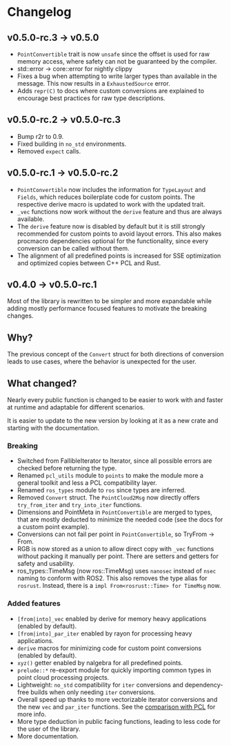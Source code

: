 # Changelog

## v0.5.0-rc.3 -> v0.5.0

- `PointConvertible` trait is now `unsafe` since the offset is used for raw memory access, where safety can not be guaranteed by the compiler.
- std::error -> core::error for nightly clippy
- Fixes a bug when attempting to write larger types than available in the message. This now results in a `ExhaustedSource` error.
- Adds `repr(C)` to docs where custom conversions are explained to encourage best practices for raw type descriptions.

## v0.5.0-rc.2 -> v0.5.0-rc.3

- Bump r2r to 0.9.
- Fixed building in `no_std` environments.
- Removed `expect` calls.

## v0.5.0-rc.1 -> v0.5.0-rc.2

- `PointConvertible` now includes the information for `TypeLayout` and `Fields`, which reduces boilerplate code for custom points. The respective derive macro is updated to work with the updated trait.
- `_vec` functions now work without the `derive` feature and thus are always available.
- The `derive` feature now is disabled by default but it is still strongly recommended for custom points to avoid layout errors. This also makes procmacro dependencies optional for the functionality, since every conversion can be called without them.
- The alignment of all predefined points is increased for SSE optimization and optimized copies between C++ PCL and Rust.

## v0.4.0 -> v0.5.0-rc.1

Most of the library is rewritten to be simpler and more expandable while adding mostly performance focused features to motivate the breaking changes.

## Why?

The previous concept of the `Convert` struct for both directions of conversion leads to use cases, where the behavior is unexpected for the user.

## What changed?

Nearly every public function is changed to be easier to work with and faster at runtime and adaptable for different scenarios.

It is easier to update to the new version by looking at it as a new crate and starting with the documentation.

### Breaking

- Switched from FallibleIterator to Iterator, since all possible errors are checked before returning the type.
- Renamed `pcl_utils` module to `points` to make the module more a general toolkit and less a PCL compatibility layer.
- Renamed `ros_types` module to `ros` since types are inferred.
- Removed `Convert` struct. The `PointCloud2Msg` now directly offers `try_from_iter` and `try_into_iter` functions.
- Dimensions and PointMeta in `PointConvertible` are merged to types, that are mostly deducted to minimize the needed code (see the docs for a custom point example).
- Conversions can not fail per point in `PointConvertible`, so TryFrom -> From.
- RGB is now stored as a union to allow direct copy with `_vec` functions without packing it manually per point. There are setters and getters for safety and usability.
- ros_types::TimeMsg (now ros::TimeMsg) uses `nanosec` instead of `nsec` naming to conform with ROS2. This also removes the type alias for `rosrust`. Instead, there is a `impl From<rosrust::Time> for TimeMsg` now.

### Added features

- `[from|into]_vec` enabled by derive for memory heavy applications (enabled by default).
- `[from|into]_par_iter` enabled by rayon for processing heavy applications.
- `derive` macros for minimizing code for custom point conversions (enabled by default).
- `xyz()` getter enabled by nalgebra for all predefined points.
- `prelude::*` re-export module for quickly importing common types in point cloud processing projects.
- Lightweight: `no_std` compatibility for `iter` conversions and dependency-free builds when only needing `iter` conversions.
- Overall speed up thanks to more vectorizable iterator conversions and the new `vec` and `par_iter` functions. See the [comparison with PCL](https://github.com/stelzo/ros_pcl_conv_bench) for more info.
- More type deduction in public facing functions, leading to less code for the user of the library.
- More documentation.
